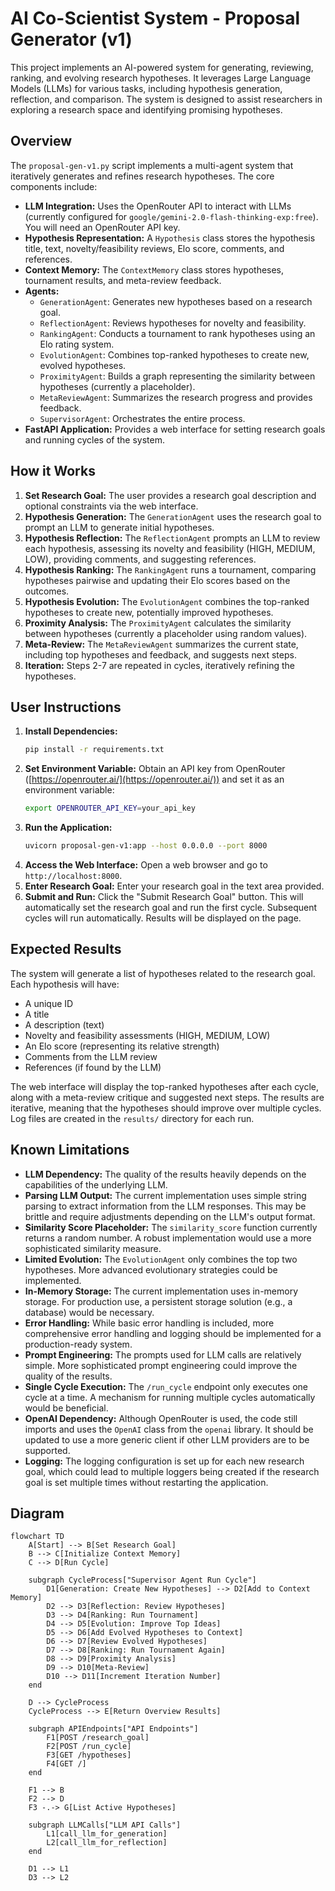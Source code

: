 # AI Co-Scientist System - Proposal Generator (v1)

This project implements an AI-powered system for generating, reviewing, ranking, and evolving research hypotheses. It leverages Large Language Models (LLMs) for various tasks, including hypothesis generation, reflection, and comparison. The system is designed to assist researchers in exploring a research space and identifying promising hypotheses.

## Overview

The `proposal-gen-v1.py` script implements a multi-agent system that iteratively generates and refines research hypotheses. The core components include:

*   **LLM Integration:** Uses the OpenRouter API to interact with LLMs (currently configured for `google/gemini-2.0-flash-thinking-exp:free`).  You will need an OpenRouter API key.
*   **Hypothesis Representation:**  A `Hypothesis` class stores the hypothesis title, text, novelty/feasibility reviews, Elo score, comments, and references.
*   **Context Memory:** The `ContextMemory` class stores hypotheses, tournament results, and meta-review feedback.
*   **Agents:**
    *   `GenerationAgent`: Generates new hypotheses based on a research goal.
    *   `ReflectionAgent`: Reviews hypotheses for novelty and feasibility.
    *   `RankingAgent`: Conducts a tournament to rank hypotheses using an Elo rating system.
    *   `EvolutionAgent`: Combines top-ranked hypotheses to create new, evolved hypotheses.
    *   `ProximityAgent`: Builds a graph representing the similarity between hypotheses (currently a placeholder).
    *   `MetaReviewAgent`: Summarizes the research progress and provides feedback.
    *   `SupervisorAgent`: Orchestrates the entire process.
*   **FastAPI Application:** Provides a web interface for setting research goals and running cycles of the system.

## How it Works

1.  **Set Research Goal:** The user provides a research goal description and optional constraints via the web interface.
2.  **Hypothesis Generation:** The `GenerationAgent` uses the research goal to prompt an LLM to generate initial hypotheses.
3.  **Hypothesis Reflection:** The `ReflectionAgent` prompts an LLM to review each hypothesis, assessing its novelty and feasibility (HIGH, MEDIUM, LOW), providing comments, and suggesting references.
4.  **Hypothesis Ranking:** The `RankingAgent` runs a tournament, comparing hypotheses pairwise and updating their Elo scores based on the outcomes.
5.  **Hypothesis Evolution:** The `EvolutionAgent` combines the top-ranked hypotheses to create new, potentially improved hypotheses.
6.  **Proximity Analysis:** The `ProximityAgent` calculates the similarity between hypotheses (currently a placeholder using random values).
7.  **Meta-Review:** The `MetaReviewAgent` summarizes the current state, including top hypotheses and feedback, and suggests next steps.
8.  **Iteration:** Steps 2-7 are repeated in cycles, iteratively refining the hypotheses.

## User Instructions

1.  **Install Dependencies:**
    ```bash
    pip install -r requirements.txt
    ```
2.  **Set Environment Variable:**
    Obtain an API key from OpenRouter ([https://openrouter.ai/](https://openrouter.ai/)) and set it as an environment variable:
    ```bash
    export OPENROUTER_API_KEY=your_api_key
    ```
3.  **Run the Application:**
    ```bash
    uvicorn proposal-gen-v1:app --host 0.0.0.0 --port 8000
    ```
4.  **Access the Web Interface:**
    Open a web browser and go to `http://localhost:8000`.
5.  **Enter Research Goal:**
    Enter your research goal in the text area provided.
6.  **Submit and Run:**
    Click the "Submit Research Goal" button. This will automatically set the research goal and run the first cycle.  Subsequent cycles will run automatically.  Results will be displayed on the page.

## Expected Results

The system will generate a list of hypotheses related to the research goal. Each hypothesis will have:

*   A unique ID
*   A title
*   A description (text)
*   Novelty and feasibility assessments (HIGH, MEDIUM, LOW)
*   An Elo score (representing its relative strength)
*   Comments from the LLM review
*   References (if found by the LLM)

The web interface will display the top-ranked hypotheses after each cycle, along with a meta-review critique and suggested next steps. The results are iterative, meaning that the hypotheses should improve over multiple cycles. Log files are created in the `results/` directory for each run.

## Known Limitations

*   **LLM Dependency:** The quality of the results heavily depends on the capabilities of the underlying LLM.
*   **Parsing LLM Output:** The current implementation uses simple string parsing to extract information from the LLM responses. This may be brittle and require adjustments depending on the LLM's output format.
*   **Similarity Score Placeholder:** The `similarity_score` function currently returns a random number. A robust implementation would use a more sophisticated similarity measure.
*   **Limited Evolution:** The `EvolutionAgent` only combines the top two hypotheses. More advanced evolutionary strategies could be implemented.
*   **In-Memory Storage:** The current implementation uses in-memory storage. For production use, a persistent storage solution (e.g., a database) would be necessary.
*   **Error Handling:** While basic error handling is included, more comprehensive error handling and logging should be implemented for a production-ready system.
*   **Prompt Engineering:** The prompts used for LLM calls are relatively simple. More sophisticated prompt engineering could improve the quality of the results.
*   **Single Cycle Execution:** The `/run_cycle` endpoint only executes one cycle at a time.  A mechanism for running multiple cycles automatically would be beneficial.
*   **OpenAI Dependency:** Although OpenRouter is used, the code still imports and uses the `OpenAI` class from the `openai` library. It should be updated to use a more generic client if other LLM providers are to be supported.
* **Logging:** The logging configuration is set up for each new research goal, which could lead to multiple loggers being created if the research goal is set multiple times without restarting the application.

## Diagram

```mermaid
flowchart TD
    A[Start] --> B[Set Research Goal]
    B --> C[Initialize Context Memory]
    C --> D[Run Cycle]
    
    subgraph CycleProcess["Supervisor Agent Run Cycle"]
        D1[Generation: Create New Hypotheses] --> D2[Add to Context Memory]
        D2 --> D3[Reflection: Review Hypotheses]
        D3 --> D4[Ranking: Run Tournament]
        D4 --> D5[Evolution: Improve Top Ideas]
        D5 --> D6[Add Evolved Hypotheses to Context]
        D6 --> D7[Review Evolved Hypotheses]
        D7 --> D8[Ranking: Run Tournament Again]
        D8 --> D9[Proximity Analysis]
        D9 --> D10[Meta-Review]
        D10 --> D11[Increment Iteration Number]
    end
    
    D --> CycleProcess
    CycleProcess --> E[Return Overview Results]
    
    subgraph APIEndpoints["API Endpoints"]
        F1[POST /research_goal]
        F2[POST /run_cycle]
        F3[GET /hypotheses]
        F4[GET /]
    end
    
    F1 --> B
    F2 --> D
    F3 -.-> G[List Active Hypotheses]
    
    subgraph LLMCalls["LLM API Calls"]
        L1[call_llm_for_generation]
        L2[call_llm_for_reflection]
    end
    
    D1 --> L1
    D3 --> L2
```
